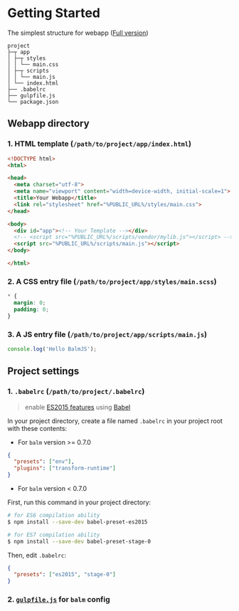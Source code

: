 # Getting Started

The simplest structure for webapp ([Full version](structure.md))

```
project
├─┬ app
│ ├─┬ styles
│ │ └── main.css
│ ├─┬ scripts
│ │ └── main.js
│ └── index.html
├── .babelrc
├── gulpfile.js
└── package.json
```

## Webapp directory

### 1. HTML template (`/path/to/project/app/index.html`)

```html
<!DOCTYPE html>
<html>

<head>
  <meta charset="utf-8">
  <meta name="viewport" content="width=device-width, initial-scale=1">
  <title>Your Webapp</title>
  <link rel="stylesheet" href="%PUBLIC_URL%/styles/main.css">
</head>

<body>
  <div id="app"><!-- Your Template --></div>
  <!-- <script src="%PUBLIC_URL%/scripts/vendor/mylib.js"></script> -->
  <script src="%PUBLIC_URL%/scripts/main.js"></script>
</body>

</html>
```

### 2. A CSS entry file (`/path/to/project/app/styles/main.scss`)

```css
* {
  margin: 0;
  padding: 0;
}
```

### 3. A JS entry file (`/path/to/project/app/scripts/main.js`)

```js
console.log('Hello BalmJS');
```

## Project settings

### 1. `.babelrc` (`/path/to/project/.babelrc`)

> enable [ES2015 features](https://babeljs.io/learn-es2015/) using [Babel](https://babeljs.io/)

In your project directory, create a file named `.babelrc` in your project root with these contents:

- For `balm` version >= 0.7.0

```json
{
  "presets": ["env"],
  "plugins": ["transform-runtime"]
}
```

- For `balm` version < 0.7.0

First, run this command in your project directory:

```sh
# for ES6 compilation ability
$ npm install --save-dev babel-preset-es2015

# for ES7 compilation ability
$ npm install --save-dev babel-preset-stage-0
```

Then, edit `.babelrc`:

```json
{
  "presets": ["es2015", "stage-0"]
}
```

### 2. [`gulpfile.js`](../configuration/example.html) for `balm` config
